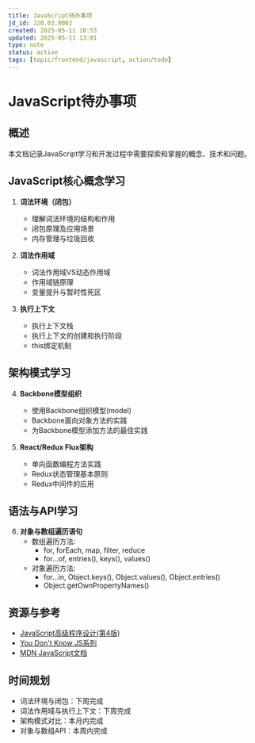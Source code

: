```yaml
---
title: JavaScript待办事项
jd_id: J20.03.0002
created: 2025-05-11 10:53
updated: 2025-05-11 13:01
type: note
status: active
tags: [topic/frontend/javascript, action/todo]
---
```


# JavaScript待办事项

## 概述

本文档记录JavaScript学习和开发过程中需要探索和掌握的概念、技术和问题。

## JavaScript核心概念学习

1. **词法环境（闭包）**
   - 理解词法环境的结构和作用
   - 闭包原理及应用场景
   - 内存管理与垃圾回收

2. **词法作用域**
   - 词法作用域VS动态作用域
   - 作用域链原理
   - 变量提升与暂时性死区

3. **执行上下文**
   - 执行上下文栈
   - 执行上下文的创建和执行阶段
   - this绑定机制

## 架构模式学习

4. **Backbone模型组织**
   - 使用Backbone组织模型(model)
   - Backbone面向对象方法的实践
   - 为Backbone模型添加方法的最佳实践

5. **React/Redux Flux架构**
   - 单向函数编程方法实践
   - Redux状态管理基本原则
   - Redux中间件的应用

## 语法与API学习

6. **对象与数组遍历语句**
   - 数组遍历方法:
     - for, forEach, map, filter, reduce
     - for...of, entries(), keys(), values()
   - 对象遍历方法:
     - for...in, Object.keys(), Object.values(), Object.entries()
     - Object.getOwnPropertyNames()

## 资源与参考

- [JavaScript高级程序设计(第4版)](https://www.amazon.com/dp/B084BNMN7T/)
- [You Don't Know JS系列](https://github.com/getify/You-Dont-Know-JS)
- [MDN JavaScript文档](https://developer.mozilla.org/zh-CN/docs/Web/JavaScript)

## 时间规划

- 词法环境与闭包：下周完成
- 词法作用域与执行上下文：下周完成
- 架构模式对比：本月内完成
- 对象与数组API：本周内完成 